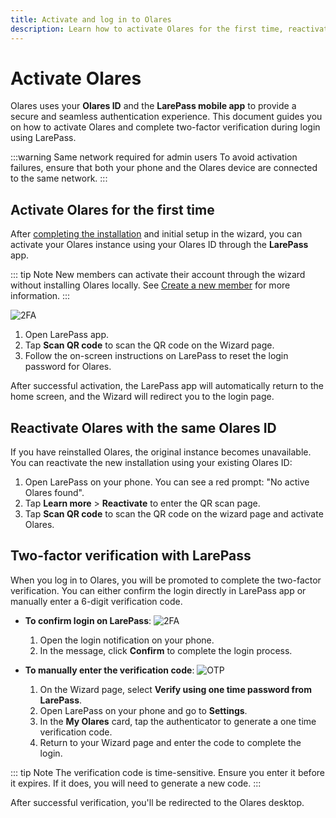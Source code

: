 ```yaml
---
title: Activate and log in to Olares
description: Learn how to activate Olares for the first time, reactivate it after reinstallation, and complete secure two-factor login using the LarePass mobile app.
---
```


# Activate Olares

Olares uses your **Olares ID** and the **LarePass mobile app** to provide a secure and seamless authentication experience. This document guides you on how to activate Olares and complete two-factor verification during login using LarePass.

:::warning Same network required for admin users
To avoid activation failures, ensure that both your phone and the Olares device are connected to the same network.
:::

## Activate Olares for the first time

After [completing the installation](../get-started/install-olares.md#install-olares) and initial setup in the wizard, you can activate your Olares instance using your Olares ID through the **LarePass** app. 

::: tip Note
New members can activate their account through the wizard without installing Olares locally. See [Create a new member](../olares/settings/manage-team.md#create-a-new-member) for more information.
:::


![2FA](/images/manual/larepass/activate-olares.png#bordered)

1. Open LarePass app.
2. Tap **Scan QR code** to scan the QR code on the Wizard page. 
3. Follow the on-screen instructions on LarePass to reset the login password for Olares. 

After successful activation, the LarePass app will automatically return to the home screen, and the Wizard will redirect you to the login page.

## Reactivate Olares with the same Olares ID

If you have reinstalled Olares, the original instance becomes unavailable. You can reactivate the new installation using your existing Olares ID:

1. Open LarePass on your phone. You can see a red prompt: "No active Olares found".
2. Tap **Learn more** > **Reactivate** to enter the QR scan page.
3. Tap **Scan QR code** to scan the QR code on the wizard page and activate Olares.

## Two-factor verification with LarePass

When you log in to Olares, you will be promoted to complete the two-factor verification. You can either confirm the login directly in LarePass app or manually enter a 6-digit verification code.

- **To confirm login on LarePass**:
  ![2FA](/images/manual/larepass/second-confirmation.png#bordered)
  1. Open the login notification on your phone.
  2. In the message, click **Confirm** to complete the login process. 

- **To manually enter the verification code**:
  ![OTP](/images/manual/larepass/otp-larepass.jpg#bordered)

  1. On the Wizard page, select **Verify using one time password from LarePass**.
  2. Open LarePass on your phone and go to **Settings**.
  3. In the **My Olares** card, tap the authenticator to generate a one time verification code.
  4. Return to your Wizard page and enter the code to complete the login.

::: tip Note
The verification code is time-sensitive. Ensure you enter it before it expires. If it does, you will need to generate a new code.
:::

After successful verification, you'll be redirected to the Olares desktop.
